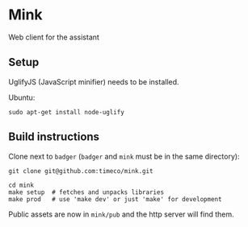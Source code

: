 Mink
====

Web client for the assistant

Setup
-----

UglifyJS (JavaScript minifier) needs to be installed.

Ubuntu:
```
sudo apt-get install node-uglify
```

Build instructions
------------------

Clone next to `badger` (`badger` and `mink` must be in the same directory):
```
git clone git@github.com:timeco/mink.git
```

```
cd mink
make setup  # fetches and unpacks libraries
make prod   # use 'make dev' or just 'make' for development
```

Public assets are now in `mink/pub` and the http server will find them.
